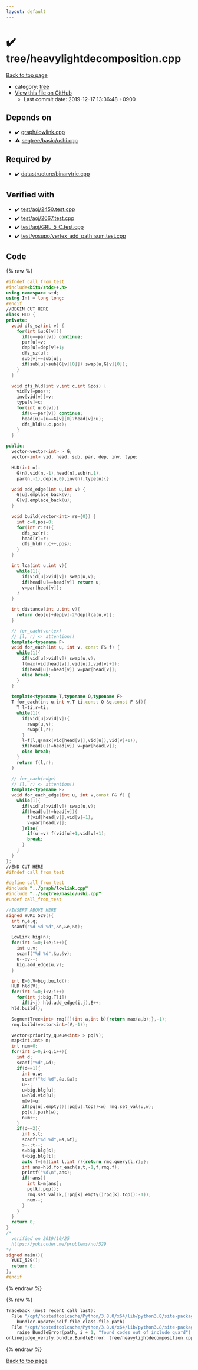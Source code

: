 ```yaml
---
layout: default
---
```


<!-- mathjax config similar to math.stackexchange -->
<script type="text/javascript" async
  src="https://cdnjs.cloudflare.com/ajax/libs/mathjax/2.7.5/MathJax.js?config=TeX-MML-AM_CHTML">
</script>
<script type="text/x-mathjax-config">
  MathJax.Hub.Config({
    TeX: { equationNumbers: { autoNumber: "AMS" }},
    tex2jax: {
      inlineMath: [ ['$','$'] ],
      processEscapes: true
    },
    "HTML-CSS": { matchFontHeight: false },
    displayAlign: "left",
    displayIndent: "2em"
  });
</script>

<script type="text/javascript" src="https://cdnjs.cloudflare.com/ajax/libs/jquery/3.4.1/jquery.min.js"></script>
<script src="https://cdn.jsdelivr.net/npm/jquery-balloon-js@1.1.2/jquery.balloon.min.js" integrity="sha256-ZEYs9VrgAeNuPvs15E39OsyOJaIkXEEt10fzxJ20+2I=" crossorigin="anonymous"></script>
<script type="text/javascript" src="../../assets/js/copy-button.js"></script>
<link rel="stylesheet" href="../../assets/css/copy-button.css" />


# :heavy_check_mark: tree/heavylightdecomposition.cpp

<a href="../../index.html">Back to top page</a>

* category: <a href="../../index.html#c0af77cf8294ff93a5cdb2963ca9f038">tree</a>
* <a href="{{ site.github.repository_url }}/blob/master/tree/heavylightdecomposition.cpp">View this file on GitHub</a>
    - Last commit date: 2019-12-17 13:36:48 +0900




## Depends on

* :heavy_check_mark: <a href="../graph/lowlink.cpp.html">graph/lowlink.cpp</a>
* :warning: <a href="../segtree/basic/ushi.cpp.html">segtree/basic/ushi.cpp</a>


## Required by

* :heavy_check_mark: <a href="../datastructure/binarytrie.cpp.html">datastructure/binarytrie.cpp</a>


## Verified with

* :heavy_check_mark: <a href="../../verify/test/aoj/2450.test.cpp.html">test/aoj/2450.test.cpp</a>
* :heavy_check_mark: <a href="../../verify/test/aoj/2667.test.cpp.html">test/aoj/2667.test.cpp</a>
* :heavy_check_mark: <a href="../../verify/test/aoj/GRL_5_C.test.cpp.html">test/aoj/GRL_5_C.test.cpp</a>
* :heavy_check_mark: <a href="../../verify/test/yosupo/vertex_add_path_sum.test.cpp.html">test/yosupo/vertex_add_path_sum.test.cpp</a>


## Code

<a id="unbundled"></a>
{% raw %}
```cpp
#ifndef call_from_test
#include<bits/stdc++.h>
using namespace std;
using Int = long long;
#endif
//BEGIN CUT HERE
class HLD {
private:
  void dfs_sz(int v) {
    for(int &u:G[v]){
      if(u==par[v]) continue;
      par[u]=v;
      dep[u]=dep[v]+1;
      dfs_sz(u);
      sub[v]+=sub[u];
      if(sub[u]>sub[G[v][0]]) swap(u,G[v][0]);
    }
  }

  void dfs_hld(int v,int c,int &pos) {
    vid[v]=pos++;
    inv[vid[v]]=v;
    type[v]=c;
    for(int u:G[v]){
      if(u==par[v]) continue;
      head[u]=(u==G[v][0]?head[v]:u);
      dfs_hld(u,c,pos);
    }
  }

public:
  vector<vector<int> > G;
  vector<int> vid, head, sub, par, dep, inv, type;

  HLD(int n):
    G(n),vid(n,-1),head(n),sub(n,1),
    par(n,-1),dep(n,0),inv(n),type(n){}

  void add_edge(int u,int v) {
    G[u].emplace_back(v);
    G[v].emplace_back(u);
  }

  void build(vector<int> rs={0}) {
    int c=0,pos=0;
    for(int r:rs){
      dfs_sz(r);
      head[r]=r;
      dfs_hld(r,c++,pos);
    }
  }

  int lca(int u,int v){
    while(1){
      if(vid[u]>vid[v]) swap(u,v);
      if(head[u]==head[v]) return u;
      v=par[head[v]];
    }
  }

  int distance(int u,int v){
    return dep[u]+dep[v]-2*dep[lca(u,v)];
  }

  // for_each(vertex)
  // [l, r) <- attention!!
  template<typename F>
  void for_each(int u, int v, const F& f) {
    while(1){
      if(vid[u]>vid[v]) swap(u,v);
      f(max(vid[head[v]],vid[u]),vid[v]+1);
      if(head[u]!=head[v]) v=par[head[v]];
      else break;
    }
  }

  template<typename T,typename Q,typename F>
  T for_each(int u,int v,T ti,const Q &q,const F &f){
    T l=ti,r=ti;
    while(1){
      if(vid[u]>vid[v]){
        swap(u,v);
        swap(l,r);
      }
      l=f(l,q(max(vid[head[v]],vid[u]),vid[v]+1));
      if(head[u]!=head[v]) v=par[head[v]];
      else break;
    }
    return f(l,r);
  }

  // for_each(edge)
  // [l, r) <- attention!!
  template<typename F>
  void for_each_edge(int u, int v,const F& f) {
    while(1){
      if(vid[u]>vid[v]) swap(u,v);
      if(head[u]!=head[v]){
        f(vid[head[v]],vid[v]+1);
        v=par[head[v]];
      }else{
        if(u!=v) f(vid[u]+1,vid[v]+1);
        break;
      }
    }
  }
};
//END CUT HERE
#ifndef call_from_test

#define call_from_test
#include "../graph/lowlink.cpp"
#include "../segtree/basic/ushi.cpp"
#undef call_from_test

//INSERT ABOVE HERE
signed YUKI_529(){
  int n,e,q;
  scanf("%d %d %d",&n,&e,&q);

  LowLink big(n);
  for(int i=0;i<e;i++){
    int u,v;
    scanf("%d %d",&u,&v);
    u--;v--;
    big.add_edge(u,v);
  }

  int E=0,V=big.build();
  HLD hld(V);
  for(int i=0;i<V;i++)
    for(int j:big.T[i])
      if(i<j) hld.add_edge(i,j),E++;
  hld.build();

  SegmentTree<int> rmq([](int a,int b){return max(a,b);},-1);
  rmq.build(vector<int>(V,-1));

  vector<priority_queue<int> > pq(V);
  map<int,int> m;
  int num=0;
  for(int i=0;i<q;i++){
    int d;
    scanf("%d",&d);
    if(d==1){
      int u,w;
      scanf("%d %d",&u,&w);
      u--;
      u=big.blg[u];
      u=hld.vid[u];
      m[w]=u;
      if(pq[u].empty()||pq[u].top()<w) rmq.set_val(u,w);
      pq[u].push(w);
      num++;
    }
    if(d==2){
      int s,t;
      scanf("%d %d",&s,&t);
      s--;t--;
      s=big.blg[s];
      t=big.blg[t];
      auto f=[&](int l,int r){return rmq.query(l,r);};
      int ans=hld.for_each(s,t,-1,f,rmq.f);
      printf("%d\n",ans);
      if(~ans){
        int k=m[ans];
        pq[k].pop();
        rmq.set_val(k,(!pq[k].empty()?pq[k].top():-1));
        num--;
      }
    }
  }
  return 0;
}
/*
  verified on 2019/10/25
  https://yukicoder.me/problems/no/529
*/
signed main(){
  YUKI_529();
  return 0;
};
#endif

```
{% endraw %}

<a id="bundled"></a>
{% raw %}
```cpp
Traceback (most recent call last):
  File "/opt/hostedtoolcache/Python/3.8.0/x64/lib/python3.8/site-packages/onlinejudge_verify/docs.py", line 345, in write_contents
    bundler.update(self.file_class.file_path)
  File "/opt/hostedtoolcache/Python/3.8.0/x64/lib/python3.8/site-packages/onlinejudge_verify/bundle.py", line 125, in update
    raise BundleError(path, i + 1, "found codes out of include guard")
onlinejudge_verify.bundle.BundleError: tree/heavylightdecomposition.cpp: line 6: found codes out of include guard

```
{% endraw %}

<a href="../../index.html">Back to top page</a>

